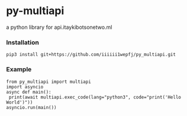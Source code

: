 # py-multiapi

a python library for api.itaykibotsonetwo.ml


### Installation
 ```pip3 install git+https://github.com/iiiiii1wepfj/py_multiapi.git```

### Example
   ```
from py_multiapi import multiapi
import asyncio
async def main():
    print(await multiapi.exec_code(lang="python3", code="print('Hello World')"))
asyncio.run(main())
